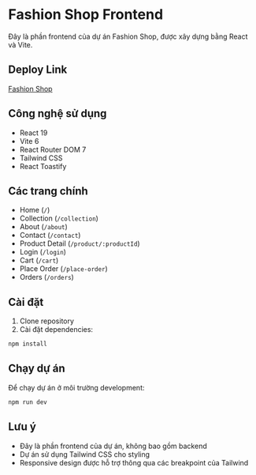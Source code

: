 # Fashion Shop Frontend

Đây là phần frontend của dự án Fashion Shop, được xây dựng bằng React và Vite.

## Deploy Link

[Fashion Shop](https://fashion-shop-ashy.vercel.app/)

## Công nghệ sử dụng

- React 19
- Vite 6
- React Router DOM 7
- Tailwind CSS
- React Toastify

## Các trang chính

- Home (`/`)
- Collection (`/collection`)
- About (`/about`)
- Contact (`/contact`)
- Product Detail (`/product/:productId`)
- Login (`/login`)
- Cart (`/cart`)
- Place Order (`/place-order`)
- Orders (`/orders`)

## Cài đặt

1. Clone repository
2. Cài đặt dependencies:

```bash
npm install
```

## Chạy dự án

Để chạy dự án ở môi trường development:

```bash
npm run dev
```

## Lưu ý

- Đây là phần frontend của dự án, không bao gồm backend
- Dự án sử dụng Tailwind CSS cho styling
- Responsive design được hỗ trợ thông qua các breakpoint của Tailwind
